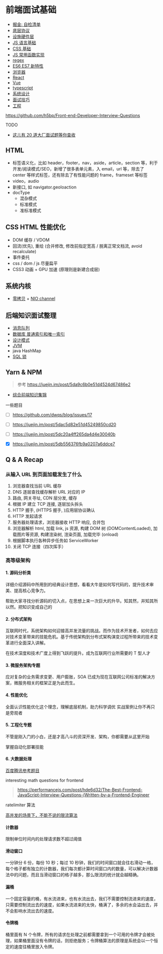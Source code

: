 # 前端面试基础

- [掘金: 自检清单](https://juejin.im/post/5cc1da82f265da036023b628)
- [底层协议](protocols.md)
- [设施硬件层](infrastructure.md)
- [JS 语言基础](js.md)
- [CSS 基础](css-fundamental.md)
- [JS 常用函数实现](regular-function.md)
- [regex](regex.md)
- [ES6 ES7 新特性](es6.md)
- [浏览器](browser.md)
- [React](react.md)
- [Vue](vue.md)
- [typescript](typescript.md)
- [系统设计](system-design.md)
- [面试技巧](tricks.md)
- [工程](engineering.md)

https://github.com/h5bp/Front-end-Developer-Interview-Questions

TODO
- [这儿有 20 道大厂面试题等你查收](https://juejin.im/post/5d124a12f265da1b9163a28d)

## HTML
- 标签语义化，比如 header，footer，nav，aside，article，section 等，利于开发/阅读模式/SEO，新增了很多表单元素，入 email，url 等，除去了 center 等样式标签，还有除去了有性能问题的 frame，frameset 等标签
- video，audio
- 新接口, 如 navigator.geoloaction
- docType
  - 混杂模式
  - 标准模式
  - 准标准模式

## CSS HTML 性能优化
- DOM 缓存 / VDOM
- 回流(优先), 重绘 (合并修改, 修改前指定宽高 / 脱离正常文档流, avoid recalculate)
- 事件委托
- css / dom / js 尽量扁平
- CSS3 动画 + GPU 加速 (原理则是新建合成层)

## 系统内核
- [零拷贝](https://www.jianshu.com/p/2581342317ce) + [NIO channel](https://www.jianshu.com/p/a869c406e0ce)

## 后端知识面试整理
- [消息队列](https://www.jianshu.com/p/85d3d9908a78)
- [数据库 普通索引和唯一索引](https://www.jianshu.com/p/195c77ee7f93)
- [设计模式](https://www.jianshu.com/p/cc6a7341289e)
- [JVM](https://www.jianshu.com/p/7ce417286608)
- java HashMap
- [SQL 锁](https://www.jianshu.com/p/8403206e8e8d)

## Yarn & NPM

> 参考 https://juejin.im/post/5da9c6b0e51d4524d67486e2

- [综合前端知识集锦](https://juejin.im/post/5ae95f17f265da0b93481dec)

一些题目
- [ ] https://github.com/dwqs/blog/issues/17
- [ ] https://juejin.im/post/5dac5d82e51d45249850cd20

- [ ] https://juejin.im/post/5dc20a4ff265da4d4e30040b
- [x] https://juejin.im/post/5db556376fb9a0207a6ddce7

## Q & A Recap

### 从输入 URL 到页面加载发生了什么
1. 浏览器查找当前 URL 缓存
2. DNS 逐层查找缓存解析 URL 对应的 IP
3. 路由, 网关寻址, CDN 层分发, 缓存
4. 根据 IP 建立 TCP 连接, 逐层加头拆头
5. HTTP 握手, (HTTPS 握手, )应用层协议确认
6. HTTP 发起请求
7. 服务器处理请求，浏览器接收 HTTP 响应, 合并包
8. 浏览器解析 html, 加载 link, js 资源, 构建 DOM 树 (DOMContentLoaded), 加载图片等资源, 构建渲染树, 渲染页面, 加载完毕 (onload)
9. 根据脚本执行各种异步任务如 ServiceWorker
10. 关闭 TCP 连接（四次挥手）

### 高等级架构
#### 1. 源码分析类
详细介绍源码中所用到的经典设计思想，看看大牛是如何写代码的，提升技术审美、提高核心竞争力。

帮助大家寻找分析源码的切入点，在思想上来一次巨大的升华。知其然，并知其所以然。把知识变成自己的

#### 2. 分布式架构
互联网时代，系统架构如何迎接高并发流量的挑战。而作为技术开发者，如何去应对技术变革带来的技能危机。基于传统架构到分布式架构演变过程所带来的技术变革进行全面深入讲解。

在技术深度和技术广度上得到飞跃的提升。成为互联网行业所需要的 T 型人才

#### 3. 微服务架构专题
应对复杂的业务需求变更、用户膨胀，SOA 已成为现在互联网公司标准的解决方案，微服务相关的框架正是为此而生。

#### 4. 性能优化

全面认识性能优化这个理念，理解底层机制，助力科学调优 实战案例让你不再只是旁观者

#### 5. 工程化专题
不管是刚入门的小白，还是才高八斗的资深开发、架构，你都需要从这里开始

掌握自动化部署技能

#### 6. 大数据处理
[百度腾讯参考题目](https://juejin.im/post/5ddb2476f265da7e0a3e2c85)

interesting math questions for frontend
> https://performancejs.com/post/hde6d32/The-Best-Frontend-JavaScript-Interview-Questions-(Written-by-a-Frontend-Engineer

ratelimiter 算法

[高并发的场景下，不能不说的限流算法](https://juejin.im/post/5e00bbe3518825122e0a8b8b)

#### 计数器

限制单位时间内的处理请求数不超过阈值

#### 滑动窗口

一分钟分 6 份，每份 10 秒；每过 10 秒钟，我们的时间窗口就会往右滑动一格，每个格子都有独立的计数器，我们每次都计算时间窗口内的数量，可以解决计数器法中的问题，而且当滑动窗口的格子越多，那么限流的统计就会越精确。

#### 漏桶
一个固定容量的桶，有水流进来，也有水流出去，我们不需要控制流进来的速度，只需要控制流出去的速度，如果水流进来的太快，桶满了，多余的水会溢出去，并不会影响水流出去的速度。

#### 令牌桶
桶里面有 N 个令牌，所有的请求在处理之前都需要拿到一个可用的令牌才会被处理，如果桶里面没有令牌的话，则拒绝服务；令牌桶算法的原理是系统会以一个恒定的速度往桶里放入令牌。
